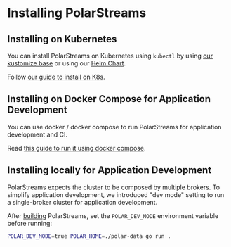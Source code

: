 # Installing PolarStreams

## Installing on Kubernetes

You can install PolarStreams on Kubernetes using `kubectl` by using [our kustomize base](../deploy/kubernetes/) or using our [Helm Chart](../../charts/polar).

Follow [our guide to install on K8s](./kubernetes/).

## Installing on Docker Compose for Application Development

You can use docker / docker compose to run PolarStreams for application development and CI.

Read [this guide to run it using docker compose](./docker_compose/).

## Installing locally for Application Development

PolarStreams expects the cluster to be composed by multiple brokers. To simplify application development, we introduced
"dev mode" setting to run a single-broker cluster for application development.

After [building](../../#build) PolarStreams, set the `POLAR_DEV_MODE` environment variable before running:

```bash
POLAR_DEV_MODE=true POLAR_HOME=./polar-data go run .
```
